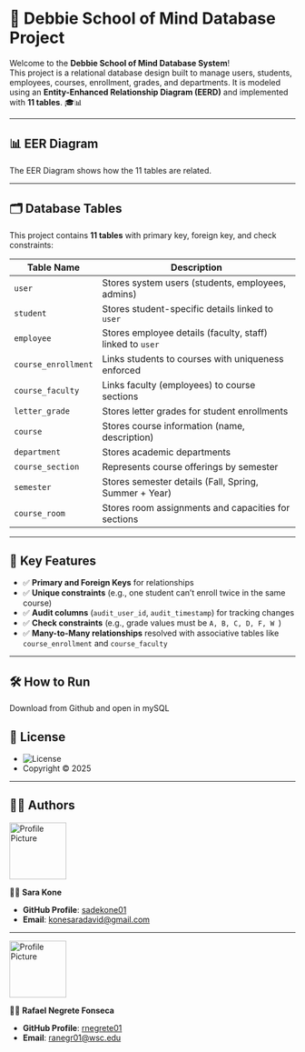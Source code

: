# 🏫 Debbie School of Mind Database Project

Welcome to the **Debbie School of Mind Database System**!  
This project is a relational database design built to manage users, students, employees, courses, enrollment, grades, and departments. It is modeled using an **Entity-Enhanced Relationship Diagram (EERD)** and implemented with **11 tables**. 🎓📊

---

## 📊 EER Diagram
The EER Diagram shows how the 11 tables are related.  

---

## 🗂 Database Tables
This project contains **11 tables** with primary key, foreign key, and check constraints:

| Table Name           | Description |
|----------------------|-------------|
| `user`              | Stores system users (students, employees, admins) |
| `student`           | Stores student-specific details linked to `user` |
| `employee`          | Stores employee details (faculty, staff) linked to `user` |
| `course_enrollment` | Links students to courses with uniqueness enforced |
| `course_faculty`    | Links faculty (employees) to course sections |
| `letter_grade`      | Stores letter grades for student enrollments |
| `course`            | Stores course information (name, description) |
| `department`        | Stores academic departments |
| `course_section`    | Represents course offerings by semester |
| `semester`          | Stores semester details (Fall, Spring, Summer + Year) |
| `course_room`       | Stores room assignments and capacities for sections |

---

## 🔑 Key Features
- ✅ **Primary and Foreign Keys** for relationships  
- ✅ **Unique constraints** (e.g., one student can’t enroll twice in the same course)  
- ✅ **Audit columns** (`audit_user_id`, `audit_timestamp`) for tracking changes  
- ✅ **Check constraints** (e.g., grade values must be `A, B, C, D, F, W `)  
- ✅ **Many-to-Many relationships** resolved with associative tables like `course_enrollment` and `course_faculty`  

---

## 🛠 How to Run
Download from Github and open in mySQL

## 📜 License
- ![License](https://img.shields.io/badge/License-MIT-green)  
- Copyright © 2025  

---

## 👩‍💻 Authors

<img src="https://github.com/sadekone01.png" alt="Profile Picture" width="100" />

👩‍🎓 **Sara Kone**  
- **GitHub Profile**: [sadekone01](https://github.com/sadekone01)  
- **Email**: [konesaradavid@gmail.com](mailto:konesaradavid@gmail.com)  

---

<img src="https://github.com/rnegrete01.png" alt="Profile Picture" width="100" />

👨‍🎓 **Rafael Negrete Fonseca**  
- **GitHub Profile**: [rnegrete01](https://github.com/rnegrete01)  
- **Email**: [ranegr01@wsc.edu](mailto:ranegr01@wsc.edu)  


